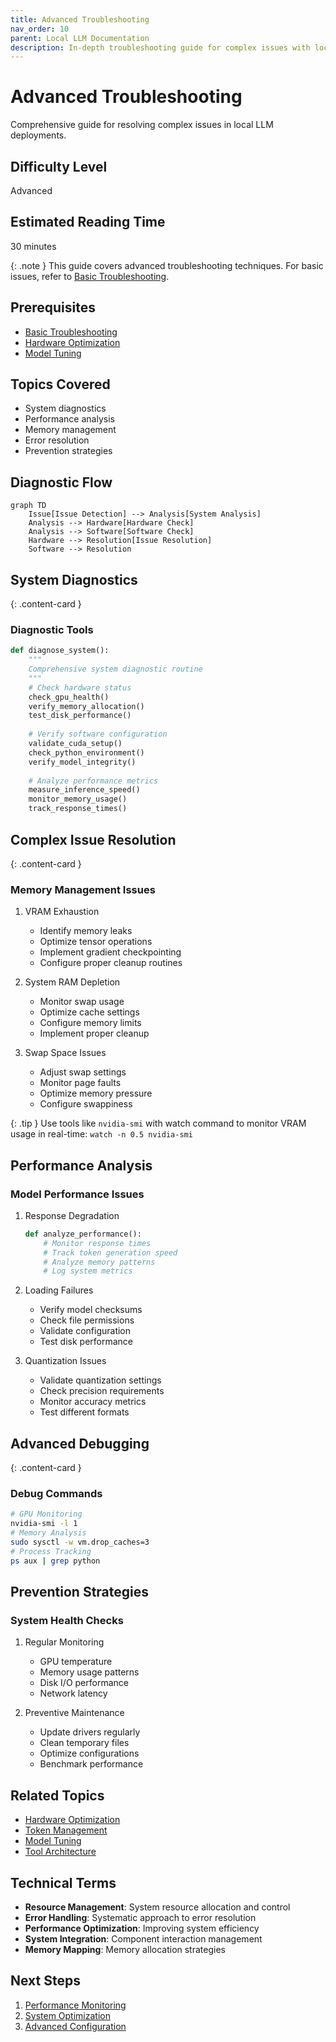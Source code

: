 ```yaml
---
title: Advanced Troubleshooting
nav_order: 10
parent: Local LLM Documentation
description: In-depth troubleshooting guide for complex issues with local Large Language Models
---
```


# Advanced Troubleshooting

Comprehensive guide for resolving complex issues in local LLM deployments.

## Difficulty Level
Advanced

## Estimated Reading Time
30 minutes

{: .note }
This guide covers advanced troubleshooting techniques. For basic issues, refer to [Basic Troubleshooting](../quick-start/troubleshooting.md).

## Prerequisites
- [Basic Troubleshooting](../quick-start/troubleshooting.md)
- [Hardware Optimization](hardware-optimization.md)
- [Model Tuning](model-tuning.md)

## Topics Covered
- System diagnostics
- Performance analysis
- Memory management
- Error resolution
- Prevention strategies

## Diagnostic Flow

```mermaid
graph TD
    Issue[Issue Detection] --> Analysis[System Analysis]
    Analysis --> Hardware[Hardware Check]
    Analysis --> Software[Software Check]
    Hardware --> Resolution[Issue Resolution]
    Software --> Resolution
```

## System Diagnostics

{: .content-card }
### Diagnostic Tools
```python
def diagnose_system():
    """
    Comprehensive system diagnostic routine
    """
    # Check hardware status
    check_gpu_health()
    verify_memory_allocation()
    test_disk_performance()
    
    # Verify software configuration
    validate_cuda_setup()
    check_python_environment()
    verify_model_integrity()
    
    # Analyze performance metrics
    measure_inference_speed()
    monitor_memory_usage()
    track_response_times()
```

## Complex Issue Resolution

{: .content-card }
### Memory Management Issues
1. VRAM Exhaustion
   - Identify memory leaks
   - Optimize tensor operations
   - Implement gradient checkpointing
   - Configure proper cleanup routines

2. System RAM Depletion
   - Monitor swap usage
   - Optimize cache settings
   - Configure memory limits
   - Implement proper cleanup

3. Swap Space Issues
   - Adjust swap settings
   - Monitor page faults
   - Optimize memory pressure
   - Configure swappiness

{: .tip }
Use tools like `nvidia-smi` with watch command to monitor VRAM usage in real-time: `watch -n 0.5 nvidia-smi`

## Performance Analysis

### Model Performance Issues
1. Response Degradation
   ```python
   def analyze_performance():
       # Monitor response times
       # Track token generation speed
       # Analyze memory patterns
       # Log system metrics
   ```

2. Loading Failures
   - Verify model checksums
   - Check file permissions
   - Validate configuration
   - Test disk performance

3. Quantization Issues
   - Validate quantization settings
   - Check precision requirements
   - Monitor accuracy metrics
   - Test different formats

## Advanced Debugging

{: .content-card }
### Debug Commands
```bash
# GPU Monitoring
nvidia-smi -l 1
# Memory Analysis
sudo sysctl -w vm.drop_caches=3
# Process Tracking
ps aux | grep python
```

## Prevention Strategies

### System Health Checks
1. Regular Monitoring
   - GPU temperature
   - Memory usage patterns
   - Disk I/O performance
   - Network latency

2. Preventive Maintenance
   - Update drivers regularly
   - Clean temporary files
   - Optimize configurations
   - Benchmark performance

## Related Topics
- [Hardware Optimization](hardware-optimization.md)
- [Token Management](token-management.md)
- [Model Tuning](model-tuning.md)
- [Tool Architecture](tool-architecture.md)

## Technical Terms
- **Resource Management**: System resource allocation and control
- **Error Handling**: Systematic approach to error resolution
- **Performance Optimization**: Improving system efficiency
- **System Integration**: Component interaction management
- **Memory Mapping**: Memory allocation strategies

## Next Steps
1. [Performance Monitoring](hardware-optimization.md)
2. [System Optimization](architecture.md)
3. [Advanced Configuration](model-tuning.md)